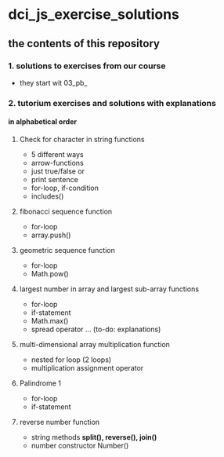 # dci_js_exercise_solutions

## the contents of this repository

### 1. solutions to exercises from our course 

- they start wit 03_pb_ 

### 2. tutorium exercises and solutions with explanations 

#### in alphabetical order 

1. Check for character in string functions
   - 5 different ways
   - arrow-functions
   - just true/false or
   - print sentence
   - for-loop, if-condition
   - includes()


2. fibonacci sequence function
   - for-loop
   - array.push()

3. geometric sequence function 
   - for-loop 
   - Math.pow()

4. largest number in array and
   largest sub-array functions
   - for-loop   
   - if-statement
   - Math.max()
   - spread operator ...
   (to-do: explanations)

5. multi-dimensional array multiplication function
   - nested for loop (2 loops)
   - multiplication assignment operator

6. Palindrome 1
   - for-loop   
   - if-statement

7. reverse number function
   - string methods
     **split(), reverse(), join()**
   - number constructor
     Number()     
 
